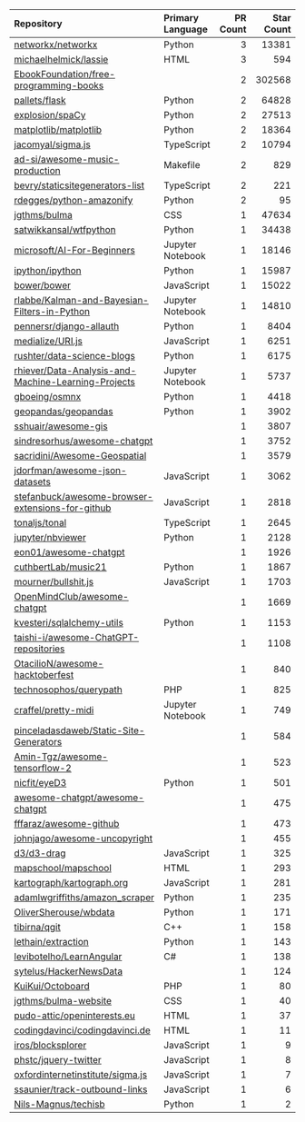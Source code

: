 | Repository | Primary Language | PR Count | Star Count |
| :-- | :-- | --: | --: |
| [networkx/networkx](https://github.com/networkx/networkx) | Python | 3 | 13381 |
| [michaelhelmick/lassie](https://github.com/michaelhelmick/lassie) | HTML | 3 | 594 |
| [EbookFoundation/free-programming-books](https://github.com/EbookFoundation/free-programming-books) |  | 2 | 302568 |
| [pallets/flask](https://github.com/pallets/flask) | Python | 2 | 64828 |
| [explosion/spaCy](https://github.com/explosion/spaCy) | Python | 2 | 27513 |
| [matplotlib/matplotlib](https://github.com/matplotlib/matplotlib) | Python | 2 | 18364 |
| [jacomyal/sigma.js](https://github.com/jacomyal/sigma.js) | TypeScript | 2 | 10794 |
| [ad-si/awesome-music-production](https://github.com/ad-si/awesome-music-production) | Makefile | 2 | 829 |
| [bevry/staticsitegenerators-list](https://github.com/bevry/staticsitegenerators-list) | TypeScript | 2 | 221 |
| [rdegges/python-amazonify](https://github.com/rdegges/python-amazonify) | Python | 2 | 95 |
| [jgthms/bulma](https://github.com/jgthms/bulma) | CSS | 1 | 47634 |
| [satwikkansal/wtfpython](https://github.com/satwikkansal/wtfpython) | Python | 1 | 34438 |
| [microsoft/AI-For-Beginners](https://github.com/microsoft/AI-For-Beginners) | Jupyter Notebook | 1 | 18146 |
| [ipython/ipython](https://github.com/ipython/ipython) | Python | 1 | 15987 |
| [bower/bower](https://github.com/bower/bower) | JavaScript | 1 | 15022 |
| [rlabbe/Kalman-and-Bayesian-Filters-in-Python](https://github.com/rlabbe/Kalman-and-Bayesian-Filters-in-Python) | Jupyter Notebook | 1 | 14810 |
| [pennersr/django-allauth](https://github.com/pennersr/django-allauth) | Python | 1 | 8404 |
| [medialize/URI.js](https://github.com/medialize/URI.js) | JavaScript | 1 | 6251 |
| [rushter/data-science-blogs](https://github.com/rushter/data-science-blogs) | Python | 1 | 6175 |
| [rhiever/Data-Analysis-and-Machine-Learning-Projects](https://github.com/rhiever/Data-Analysis-and-Machine-Learning-Projects) | Jupyter Notebook | 1 | 5737 |
| [gboeing/osmnx](https://github.com/gboeing/osmnx) | Python | 1 | 4418 |
| [geopandas/geopandas](https://github.com/geopandas/geopandas) | Python | 1 | 3902 |
| [sshuair/awesome-gis](https://github.com/sshuair/awesome-gis) |  | 1 | 3807 |
| [sindresorhus/awesome-chatgpt](https://github.com/sindresorhus/awesome-chatgpt) |  | 1 | 3752 |
| [sacridini/Awesome-Geospatial](https://github.com/sacridini/Awesome-Geospatial) |  | 1 | 3579 |
| [jdorfman/awesome-json-datasets](https://github.com/jdorfman/awesome-json-datasets) | JavaScript | 1 | 3062 |
| [stefanbuck/awesome-browser-extensions-for-github](https://github.com/stefanbuck/awesome-browser-extensions-for-github) | JavaScript | 1 | 2818 |
| [tonaljs/tonal](https://github.com/tonaljs/tonal) | TypeScript | 1 | 2645 |
| [jupyter/nbviewer](https://github.com/jupyter/nbviewer) | Python | 1 | 2128 |
| [eon01/awesome-chatgpt](https://github.com/eon01/awesome-chatgpt) |  | 1 | 1926 |
| [cuthbertLab/music21](https://github.com/cuthbertLab/music21) | Python | 1 | 1867 |
| [mourner/bullshit.js](https://github.com/mourner/bullshit.js) | JavaScript | 1 | 1703 |
| [OpenMindClub/awesome-chatgpt](https://github.com/OpenMindClub/awesome-chatgpt) |  | 1 | 1669 |
| [kvesteri/sqlalchemy-utils](https://github.com/kvesteri/sqlalchemy-utils) | Python | 1 | 1153 |
| [taishi-i/awesome-ChatGPT-repositories](https://github.com/taishi-i/awesome-ChatGPT-repositories) |  | 1 | 1108 |
| [OtacilioN/awesome-hacktoberfest](https://github.com/OtacilioN/awesome-hacktoberfest) |  | 1 | 840 |
| [technosophos/querypath](https://github.com/technosophos/querypath) | PHP | 1 | 825 |
| [craffel/pretty-midi](https://github.com/craffel/pretty-midi) | Jupyter Notebook | 1 | 749 |
| [pinceladasdaweb/Static-Site-Generators](https://github.com/pinceladasdaweb/Static-Site-Generators) |  | 1 | 584 |
| [Amin-Tgz/awesome-tensorflow-2](https://github.com/Amin-Tgz/awesome-tensorflow-2) |  | 1 | 523 |
| [nicfit/eyeD3](https://github.com/nicfit/eyeD3) | Python | 1 | 501 |
| [awesome-chatgpt/awesome-chatgpt](https://github.com/awesome-chatgpt/awesome-chatgpt) |  | 1 | 475 |
| [fffaraz/awesome-github](https://github.com/fffaraz/awesome-github) |  | 1 | 473 |
| [johnjago/awesome-uncopyright](https://github.com/johnjago/awesome-uncopyright) |  | 1 | 455 |
| [d3/d3-drag](https://github.com/d3/d3-drag) | JavaScript | 1 | 325 |
| [mapschool/mapschool](https://github.com/mapschool/mapschool) | HTML | 1 | 293 |
| [kartograph/kartograph.org](https://github.com/kartograph/kartograph.org) | JavaScript | 1 | 281 |
| [adamlwgriffiths/amazon_scraper](https://github.com/adamlwgriffiths/amazon_scraper) | Python | 1 | 235 |
| [OliverSherouse/wbdata](https://github.com/OliverSherouse/wbdata) | Python | 1 | 171 |
| [tibirna/qgit](https://github.com/tibirna/qgit) | C++ | 1 | 158 |
| [lethain/extraction](https://github.com/lethain/extraction) | Python | 1 | 143 |
| [levibotelho/LearnAngular](https://github.com/levibotelho/LearnAngular) | C# | 1 | 138 |
| [sytelus/HackerNewsData](https://github.com/sytelus/HackerNewsData) |  | 1 | 124 |
| [KuiKui/Octoboard](https://github.com/KuiKui/Octoboard) | PHP | 1 | 80 |
| [jgthms/bulma-website](https://github.com/jgthms/bulma-website) | CSS | 1 | 40 |
| [pudo-attic/openinterests.eu](https://github.com/pudo-attic/openinterests.eu) | HTML | 1 | 37 |
| [codingdavinci/codingdavinci.de](https://github.com/codingdavinci/codingdavinci.de) | HTML | 1 | 11 |
| [iros/blocksplorer](https://github.com/iros/blocksplorer) | JavaScript | 1 | 9 |
| [phstc/jquery-twitter](https://github.com/phstc/jquery-twitter) | JavaScript | 1 | 8 |
| [oxfordinternetinstitute/sigma.js](https://github.com/oxfordinternetinstitute/sigma.js) | JavaScript | 1 | 7 |
| [ssaunier/track-outbound-links](https://github.com/ssaunier/track-outbound-links) | JavaScript | 1 | 6 |
| [Nils-Magnus/techisb](https://github.com/Nils-Magnus/techisb) | Python | 1 | 2 |
